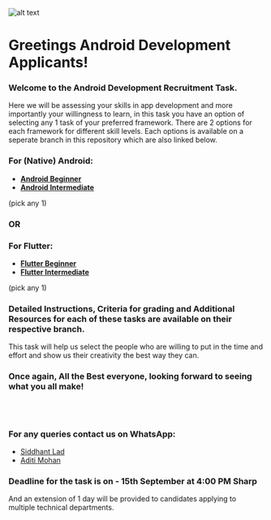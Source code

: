 ![alt text](https://res.cloudinary.com/startup-grind/image/upload/dpr_2.0,fl_sanitize/v1/gcs/platform-data-dsc/contentbuilder/logo_dark_horizontal_097s7oa.svg)
# Greetings Android Development Applicants!
### Welcome to the Android Development Recruitment Task.
Here we will be assessing your skills in app development and more importantly your willingness to learn, in this task you have an option of selecting any 1 task of your preferred framework. There are 2 options for each framework for different skill levels. Each options is available on a seperate branch in this repository which are also linked below.
### For (Native) Android:
- [**Android Beginner**](https://github.com/GDSC-NMIMS-MPSTME-Mumbai/Recruitment-Tasks-Android/tree/native-option1)
- [**Android Intermediate**](https://github.com/GDSC-NMIMS-MPSTME-Mumbai/Recruitment-Tasks-Android/tree/native-option2)

(pick any 1)

### OR

### For Flutter:
- [**Flutter Beginner**](https://github.com/GDSC-NMIMS-MPSTME-Mumbai/Recruitment-Tasks-Android/tree/flutter-option1)
- [**Flutter Intermediate**](https://github.com/GDSC-NMIMS-MPSTME-Mumbai/Recruitment-Tasks-Android/tree/flutter-option2)

(pick any 1)

### Detailed Instructions, Criteria for grading and Additional Resources for each of these tasks are available on their respective branch.
This task will help us select the people who are willing to put in the time and effort and show us their creativity the best way they can. 

### Once again, All the Best everyone, looking forward to seeing what you all make!

<br/>
<br/>

### For any queries contact us on WhatsApp:
- [Siddhant Lad](https://wa.me/9082003007)
- [Aditi Mohan](https://wa.me/9702939340)

### Deadline for the task is on - 15th September at 4:00 PM Sharp
And an extension of 1 day will be provided to candidates applying to multiple technical departments.
